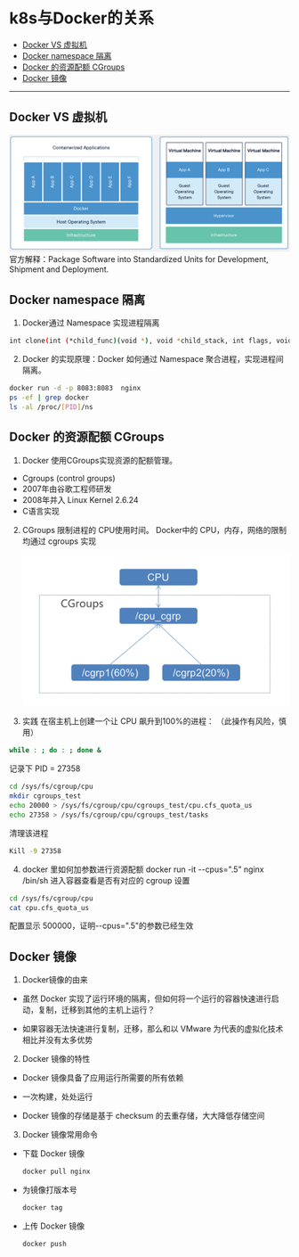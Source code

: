 # k8s与Docker的关系

- [Docker VS 虚拟机](#Docker-VS-虚拟机)
- [Docker namespace 隔离](#Docker-namespace-隔离)
- [Docker 的资源配额 CGroups](#Docker-的资源配额-CGroups)
- [Docker 镜像](#Docker-镜像)

------

## Docker VS 虚拟机

![](./pic/01-01.Container.png)
官方解释：Package Software into Standardized Units for Development, Shipment and Deployment.

## Docker namespace 隔离

1. Docker通过 Namespace 实现进程隔离

```bash
int clone(int (*child_func)(void *), void *child_stack, int flags, void *arg);
```

2. Docker 的实现原理：Docker 如何通过 Namespace 聚合进程，实现进程间隔离。

```bash
docker run -d -p 8083:8083  nginx
ps -ef | grep docker 
ls -al /proc/[PID]/ns
```

## Docker 的资源配额 CGroups

1. Docker 使用CGroups实现资源的配额管理。

- Cgroups (control groups)
- 2007年由谷歌工程师研发
- 2008年并入 Linux Kernel 2.6.24
- C语言实现

2. CGroups 限制进程的 CPU使用时间。 Docker中的 CPU，内存，网络的限制均通过 cgroups 实现 

     <img src="./pic/01-02.docker-cgroups.png" style="zoom:67%;" />

3. 实践
     在宿主机上创建一个让 CPU 飙升到100%的进程： （此操作有风险，慎用）

```bash
while : ; do : ; done &
```

记录下 PID = 27358

```bash
cd /sys/fs/cgroup/cpu
mkdir cgroups_test
echo 20000 > /sys/fs/cgroup/cpu/cgroups_test/cpu.cfs_quota_us
echo 27358 > /sys/fs/cgroup/cpu/cgroups_test/tasks
```

清理该进程 

```bash
Kill -9 27358 
```

4. docker 里如何加参数进行资源配额
     docker run -it --cpus=".5" nginx /bin/sh
     进入容器查看是否有对应的 cgroup 设置

```bash
cd /sys/fs/cgroup/cpu
cat cpu.cfs_quota_us
```

配置显示 500000，证明--cpus=".5"的参数已经生效

## Docker 镜像

1.   Docker镜像的由来

- 虽然 Docker 实现了运行环境的隔离，但如何将一个运行的容器快速进行启动，复制，迁移到其他的主机上运行？

- 如果容器无法快速进行复制，迁移，那么和以 VMware 为代表的虚拟化技术相比并没有太多优势

2.    Docker 镜像的特性

- Docker 镜像具备了应用运行所需要的所有依赖

- 一次构建，处处运行

- Docker 镜像的存储是基于 checksum 的去重存储，大大降低存储空间

3. Docker 镜像常用命令

- 下载 Docker 镜像

     ```bash
     docker pull nginx
     ```

- 为镜像打版本号

     ```bash
     docker tag 
     ```

- 上传 Docker 镜像

     ```bash
     docker push
     ```
